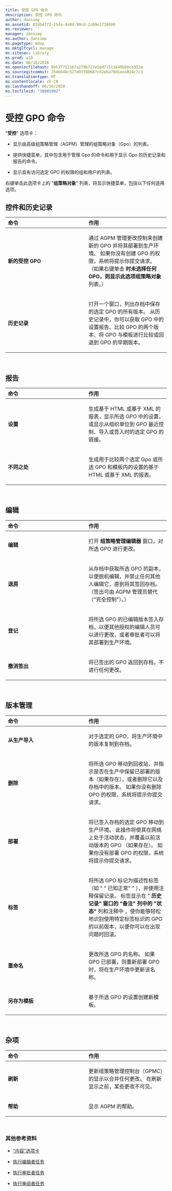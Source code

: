 ```yaml
---
title: 受控 GPO 命令
description: 受控 GPO 命令
author: dansimp
ms.assetid: 82db4772-154a-4a8d-99cd-2c69e1738698
ms.reviewer: ''
manager: dansimp
ms.author: dansimp
ms.pagetype: mdop
ms.mktglfcycl: manage
ms.sitesec: library
ms.prod: w10
ms.date: 06/16/2016
ms.openlocfilehash: 8e537751107a2796727e5ed71511649b6bce953a
ms.sourcegitcommit: 354664bc527d93f80687cd2eba70d1eea024c7c3
ms.translationtype: MT
ms.contentlocale: zh-CN
ms.lasthandoff: 06/26/2020
ms.locfileid: "10801992"
---
```

# 受控 GPO 命令


"**受控**" 选项卡：

-   显示由高级组策略管理（AGPM）管理的组策略对象（Gpo）的列表。

-   提供快捷菜单，其中包含用于管理 Gpo 的命令和用于显示 Gpo 的历史记录和报告的命令。

-   显示具有访问选定 GPO 的权限的组和用户的列表。

右键单击此选项卡上的 "**组策略对象**" 列表，将显示快捷菜单，包括以下任何适用选项。

## 控件和历史记录


<table>
<colgroup>
<col width="50%" />
<col width="50%" />
</colgroup>
<thead>
<tr class="header">
<th align="left">命令</th>
<th align="left">作用</th>
</tr>
</thead>
<tbody>
<tr class="odd">
<td align="left"><p><strong>新的受控 GPO</strong></p></td>
<td align="left"><p>通过 AGPM 管理更改控制来创建新的 GPO 并将其部署到生产环境。 如果你没有创建 GPO 的权限，系统将提示你提交请求。 （如果右键单击 <strong> 时未选择任何 GPO，则显示此选项组策略对象 </strong> 列表。）</p></td>
</tr>
<tr class="even">
<td align="left"><p><strong>历史记录</strong></p></td>
<td align="left"><p>打开一个窗口，列出存档中保存的选定 GPO 的所有版本。 从历史记录中，你可以获取 GPO 中的设置报告、比较 GPO 的两个版本、将 GPO 与模板进行比较或回退到 GPO 的早期版本。</p></td>
</tr>
</tbody>
</table>

 

## 报告


<table>
<colgroup>
<col width="50%" />
<col width="50%" />
</colgroup>
<thead>
<tr class="header">
<th align="left">命令</th>
<th align="left">作用</th>
</tr>
</thead>
<tbody>
<tr class="odd">
<td align="left"><p><strong>设置</strong></p></td>
<td align="left"><p>生成基于 HTML 或基于 XML 的报表，显示所选 GPO 中的设置，或显示从组织单位到 GPO 最近控制、导入或签入时的选定 GPO 的链接。</p></td>
</tr>
<tr class="even">
<td align="left"><p><strong>不同之处</strong></p></td>
<td align="left"><p>生成用于比较两个选定 Gpo 或所选 GPO 和模板内的设置的基于 HTML 或基于 XML 的报表。</p></td>
</tr>
</tbody>
</table>

 

## 编辑


<table>
<colgroup>
<col width="50%" />
<col width="50%" />
</colgroup>
<thead>
<tr class="header">
<th align="left">命令</th>
<th align="left">作用</th>
</tr>
</thead>
<tbody>
<tr class="odd">
<td align="left"><p><strong>编辑</strong></p></td>
<td align="left"><p>打开 <strong> 组策略管理编辑器 </strong> 窗口，对所选 GPO 进行更改。</p></td>
</tr>
<tr class="even">
<td align="left"><p><strong>退房</strong></p></td>
<td align="left"><p>从存档中获取所选 GPO 的副本，以便脱机编辑，并禁止任何其他人编辑它，直到将其签回存档。 （签出可由 AGPM 管理员替代（"完全控制"）。）</p></td>
</tr>
<tr class="odd">
<td align="left"><p><strong>登记</strong></p></td>
<td align="left"><p>将所选 GPO 的已编辑版本签入存档，以便其他授权的编辑人员可以进行更改，或者审批者可以将其部署到生产环境。</p></td>
</tr>
<tr class="even">
<td align="left"><p><strong>撤消签出</strong></p></td>
<td align="left"><p>将已签出的 GPO 返回到存档，不进行任何更改。</p></td>
</tr>
</tbody>
</table>

 

## 版本管理


<table>
<colgroup>
<col width="50%" />
<col width="50%" />
</colgroup>
<thead>
<tr class="header">
<th align="left">命令</th>
<th align="left">作用</th>
</tr>
</thead>
<tbody>
<tr class="odd">
<td align="left"><p><strong>从生产导入</strong></p></td>
<td align="left"><p>对于选定的 GPO，将生产环境中的版本复制到存档。</p></td>
</tr>
<tr class="even">
<td align="left"><p><strong>删除</strong></p></td>
<td align="left"><p>将所选 GPO 移动到回收站，并指示是否在生产中保留已部署的版本（如果存在），或者删除它以及存档中的版本。 如果你没有删除 GPO 的权限，系统将提示你提交请求。</p></td>
</tr>
<tr class="odd">
<td align="left"><p><strong>部署</strong></p></td>
<td align="left"><p>将已签入存档的选定 GPO 移动到生产环境。 此操作将使其在网络上处于活动状态，并覆盖以前活动版本的 GPO （如果存在）。 如果你没有部署 GPO 的权限，系统将提示你提交请求。</p></td>
</tr>
<tr class="even">
<td align="left"><p><strong>标签</strong></p></td>
<td align="left"><p>将所选 GPO 标记为描述性标签（如 " &quot; 已知正常" &quot; ），并使用注释保留记录。 标签显示在 " <strong> 历史记录" 窗口的 "备注" 列中的 "状态" </strong> 列和注释中 <strong> </strong> <strong> </strong> ，使你能够轻松地识别使用特定标签标识的 GPO 的以前版本，以便你可以在出现问题时回滚。</p></td>
</tr>
<tr class="odd">
<td align="left"><p><strong>重命名</strong></p></td>
<td align="left"><p>更改所选 GPO 的名称。 如果 GPO 已部署，则重新部署 GPO 时，将在生产环境中更新该名称。</p></td>
</tr>
<tr class="even">
<td align="left"><p><strong>另存为模板</strong></p></td>
<td align="left"><p>基于所选 GPO 的设置创建新模板。</p></td>
</tr>
</tbody>
</table>

 

## 杂项


<table>
<colgroup>
<col width="50%" />
<col width="50%" />
</colgroup>
<thead>
<tr class="header">
<th align="left">命令</th>
<th align="left">作用</th>
</tr>
</thead>
<tbody>
<tr class="odd">
<td align="left"><p><strong>刷新</strong></p></td>
<td align="left"><p>更新组策略管理控制台（GPMC）的显示以合并任何更改。 在刷新显示之前，某些更改不可见。</p></td>
</tr>
<tr class="even">
<td align="left"><p><strong>帮助</strong></p></td>
<td align="left"><p>显示 AGPM 的帮助。</p></td>
</tr>
</tbody>
</table>

 

### 其他参考资料

-   [“内容”选项卡](contents-tab-agpm30ops.md)

-   [执行编辑者任务](performing-editor-tasks-agpm30ops.md)

-   [执行审批者任务](performing-approver-tasks-agpm30ops.md)

-   [执行审阅者任务](performing-reviewer-tasks-agpm30ops.md)

 

 





